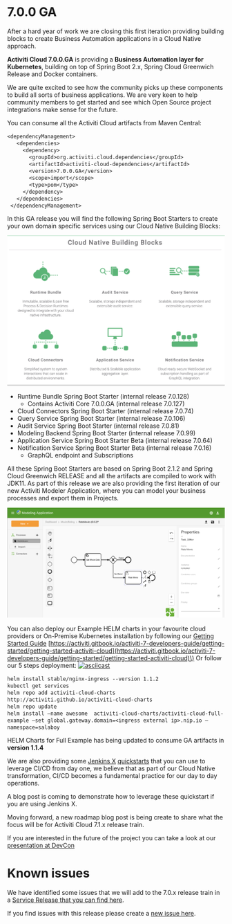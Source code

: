 # 7.0.0 GA

After a hard year of work we are closing this first iteration providing building blocks to create Business Automation applications in a Cloud Native approach.

**Activiti Cloud 7.0.0.GA** is providing a **Business Automation layer for Kubernetes**, building on top of Spring Boot 2.x, Spring Cloud Greenwich Release and Docker containers.

We are quite excited to see how the community picks up these components to build all sorts of business applications. We are very keen to help community members to get started and see which Open Source project integrations make sense for the future.

You can consume all the Activiti Cloud artifacts from Maven Central:

```text
<dependencyManagement>
   <dependencies>
     <dependency>
       <groupId>org.activiti.cloud.dependencies</groupId>
       <artifactId>activiti-cloud-dependencies</artifactId>
       <version>7.0.0.GA</version>
       <scope>import</scope>
       <type>pom</type>
     </dependency>
   </dependencies>
 </dependencyManagement>
```

In this GA release you will find the following Spring Boot Starters to create your own domain specific services using our Cloud Native Building Blocks:

![](../assets/activiti-cloud-building-blocks.png)

* Runtime Bundle Spring Boot Starter \(internal release 7.0.128\)
  * Contains Activiti Core 7.0.0.GA \(internal release 7.0.127\)
* Cloud Connectors Spring Boot Starter \(internal release 7.0.74\)
* Query Service Spring Boot Starter \(internal release 7.0.106\)
* Audit Service Spring Boot Starter \(internal release 7.0.81\)
* Modeling Backend Spring Boot Starter \(internal release 7.0.99\)
* Application Service Spring Boot Starter Beta \(internal release 7.0.64\) 
* Notification Service Spring Boot Starter Beta \(internal release 7.0.16\)
  * GraphQL endpoint and Subscriptions

All these Spring Boot Starters are based on Spring Boot 2.1.2 and Spring Cloud Greenwich RELEASE and all the artifacts are compiled to work with JDK11. As part of this release we are also providing the first iteration of our new Activiti Modeler Application, where you can model your business processes and export them in Projects.

![](../assets/activiti-modeler.png)

You can also deploy our Example HELM charts in your favourite cloud providers or On-Premise Kubernetes installation by following our [Getting Started Guide](7.0.0.ga.md) [https://activiti.gitbook.io/activiti-7-developers-guide/getting-started/getting-started-activiti-cloud](https://activiti.gitbook.io/activiti-7-developers-guide/getting-started/getting-started-activiti-cloud)\) Or follow our 5 steps deployment: [![asciicast](https://asciinema.org/a/227940.svg)](https://asciinema.org/a/227940)

```text
helm install stable/nginx-ingress --version 1.1.2
kubectl get services
helm repo add activiti-cloud-charts http://activiti.github.io/activiti-cloud-charts
helm repo update
helm install —name awesome  activiti-cloud-charts/activiti-cloud-full-example —set global.gateway.domain=<ingress external ip>.nip.io —namespace=salaboy
```

HELM Charts for Full Example has being updated to consume GA artifacts in **version 1.1.4**

We are also providing some [Jenkins X](http://jenkinsx.io) [quickstarts](https://github.com/Activiti?utf8=✓&q=quickstart) that you can use to leverage CI/CD from day one, we believe that as part of our Cloud Native transformation, CI/CD becomes a fundamental practice for our day to day operations.

A blog post is coming to demonstrate how to leverage these quickstart if you are using Jenkins X.

Moving forward, a new roadmap blog post is being create to share what the focus will be for Activiti Cloud 7.1.x release train.

If you are interested in the future of the project you can take a look at our [presentation at DevCon](https://www.slideshare.net/salaboy/the-future-of-activiti-cloud-devcon-2019)

# Known issues

We have identified some issues that we will add to the 7.0.x release train in a [Service Release that you can find here](https://github.com/Activiti/Activiti/milestone/20).

If you find issues with this release please create a [new issue here](http://github.com/activiti/activiti/issues).


